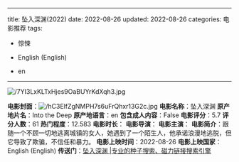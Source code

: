 
---
title: 坠入深渊(2022)
date: 2022-08-26
updated: 2022-08-26
categories: 电影推荐
tags:

- 惊悚

- English (English)
- en
---

<img src="https://image.tmdb.org/t/p/original/7YI3LxKLTxHjes9OaBUYrKdXqh3.jpg" alt="/7YI3LxKLTxHjes9OaBUYrKdXqh3.jpg" title="/7YI3LxKLTxHjes9OaBUYrKdXqh3.jpg">

**电影封面**：<img src="https://image.tmdb.org/t/p/w200/hC3ElfZgNMPH7s6uFrQhxr13G2c.jpg" alt="/hC3ElfZgNMPH7s6uFrQhxr13G2c.jpg" title="/hC3ElfZgNMPH7s6uFrQhxr13G2c.jpg">
**电影名称**：坠入深渊
**原产地片名**：Into the Deep
**原产地语言**：en
**包含成人内容**：False
**电影评分**：5.7
**评分人数**：61
**热门程度**：12.583
**电影时长**：
**电影导演**：
**电影主演**：
**电影简介**：‎跟随一个不顾一切地逃离城镇的女人，她遇到了一个陌生人，他承诺浪漫地逃脱，但它导致了欺骗，不信任和暴力。‎
**电影上映时间**：2022-08-26
**电影上映国家**：English (English)
**传送门**：[坠入深渊 |专业的种子搜索、磁力链接搜索引擎](https://movie.amd794.com:2083/?search=Into%20the%20Deep&ordering=&mode=match_phrase&page_size=10&page=1)

